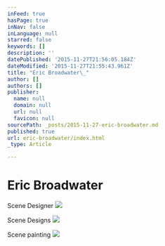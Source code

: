 ```yaml
---
inFeed: true
hasPage: true
inNav: false
inLanguage: null
starred: false
keywords: []
description: ''
datePublished: '2015-11-27T21:56:05.184Z'
dateModified: '2015-11-27T21:55:43.961Z'
title: "Eric Broadwater\_"
author: []
authors: []
publisher:
  name: null
  domain: null
  url: null
  favicon: null
sourcePath: _posts/2015-11-27-eric-broadwater.md
published: true
url: eric-broadwater/index.html
_type: Article

---
```

# Eric Broadwater 

Scene Designer
![](https://the-grid-user-content.s3-us-west-2.amazonaws.com/3a6d7cbd-ef7f-4b59-91f8-5feaa6d3f4d6.png)

Scene Designs
![](https://the-grid-user-content.s3-us-west-2.amazonaws.com/52b2614a-7383-4c9a-96f1-6f01d405ceaa.png)

Scene painting
![](https://the-grid-user-content.s3-us-west-2.amazonaws.com/9777bbc4-4bff-49c4-b374-05b7de3b5a14.jpg)